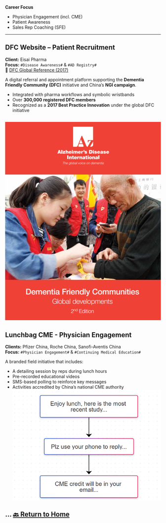 **Career Focus**  
- Physician Engagement (incl. CME)  
- Patient Awareness  
- Sales Rep Coaching (SFE)

---

## DFC Website – Patient Recruitment  
**Client:** Eisai Pharma  
**Focus:** `#Disease Awareness#` & `#AD Registry#`  
🔗 [DFC Global Reference (2017)](https://www.alzint.org/u/dfc-developments.pdf)

A digital referral and appointment platform supporting the **Dementia Friendly Community (DFC)** initiative and China’s **NGI campaign**.

- Integrated with pharma workflows and symbolic wristbands  
- Over **300,000 registered DFC members**  
- Recognized as a **2017 Best Practice Innovation** under the global DFC initiative

![alt text](DFC.png)
---


## Lunchbag CME - Physician Engagement  
**Clients:** Pfizer China, Roche China, Sanofi-Aventis China  
**Focus:** `#Physician Engagement#` & `#Continuing Medical Education#`

A branded field initiative that includes:
- A detailing session by reps during lunch hours  
- Pre-recorded educational videos  
- SMS-based polling to reinforce key messages  
- Activities accredited by China’s national CME authority
![alt text](lunchCME.png)

...
[🔙 Return to Home](./README.md#career-references)
---